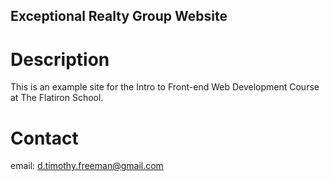Exceptional Realty Group Website
---

# Description

This is an example site for the Intro to Front-end Web Development Course at The Flatiron School.

# Contact

email: d.timothy.freeman@gmail.com